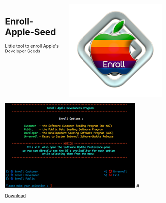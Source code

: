 <img style="float: right; margin-left: 30px; margin-bottom: 20px;" width="300" height="300" src="media/AppIcon.png" align="right">

# Enroll-Apple-Seed
Little tool to enroll Apple's Developer Seeds

#
<img src="media/enroll.png" width="418" height="273">
#

[Download](https://github.com/LAbyOne/Enroll-Apple-Seed/releases)



